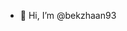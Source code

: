 - 👋 Hi, I’m @bekzhaan93

<!---
bekzhaan93/bekzhaan93 is a ✨ special ✨ repository because its `README.md` (this file) appears on your GitHub profile.
You can click the Preview link to take a look at your changes.
--->

